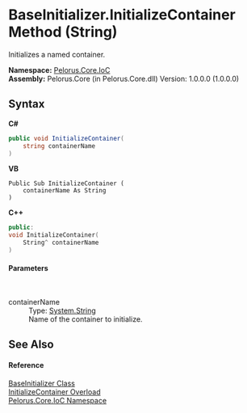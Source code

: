 # BaseInitializer.InitializeContainer Method (String)
 

Initializes a named container.

**Namespace:**&nbsp;<a href="D77506BC">Pelorus.Core.IoC</a><br />**Assembly:**&nbsp;Pelorus.Core (in Pelorus.Core.dll) Version: 1.0.0.0 (1.0.0.0)

## Syntax

**C#**<br />
``` C#
public void InitializeContainer(
	string containerName
)
```

**VB**<br />
``` VB
Public Sub InitializeContainer ( 
	containerName As String
)
```

**C++**<br />
``` C++
public:
void InitializeContainer(
	String^ containerName
)
```


#### Parameters
&nbsp;<dl><dt>containerName</dt><dd>Type: <a href="http://msdn2.microsoft.com/en-us/library/s1wwdcbf" target="_blank">System.String</a><br />Name of the container to initialize.</dd></dl>

## See Also


#### Reference
<a href="B90E91DD">BaseInitializer Class</a><br /><a href="7DB37BF6">InitializeContainer Overload</a><br /><a href="D77506BC">Pelorus.Core.IoC Namespace</a><br />